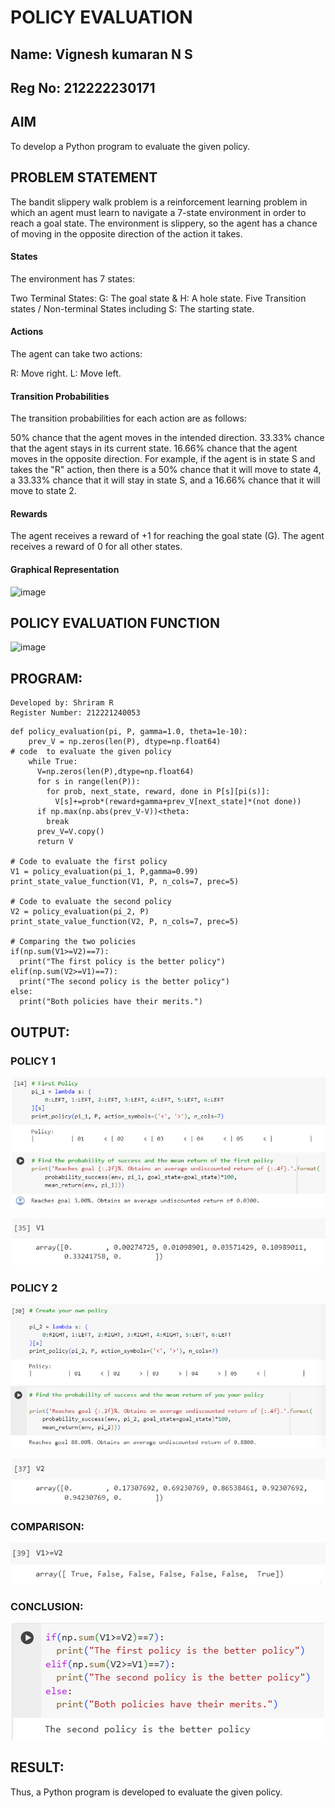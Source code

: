 # POLICY EVALUATION
## Name: Vignesh kumaran N S
## Reg No: 212222230171
## AIM
To develop a Python program to evaluate the given policy.

## PROBLEM STATEMENT
The bandit slippery walk problem is a reinforcement learning problem in which an agent must learn to navigate a 7-state environment in order to reach a goal state. The environment is slippery, so the agent has a chance of moving in the opposite direction of the action it takes.

#### States
The environment has 7 states:

Two Terminal States: G: The goal state & H: A hole state.
Five Transition states / Non-terminal States including S: The starting state.
#### Actions
The agent can take two actions:

R: Move right.
L: Move left.
#### Transition Probabilities
The transition probabilities for each action are as follows:

50% chance that the agent moves in the intended direction.
33.33% chance that the agent stays in its current state.
16.66% chance that the agent moves in the opposite direction.
For example, if the agent is in state S and takes the "R" action, then there is a 50% chance that it will move to state 4, a 33.33% chance that it will stay in state S, and a 16.66% chance that it will move to state 2.

#### Rewards
The agent receives a reward of +1 for reaching the goal state (G). The agent receives a reward of 0 for all other states.

#### Graphical Representation
![image](https://github.com/HariniBaskar/rl-policy-evaluation/assets/93427253/c99c60ab-9487-4106-b791-876a2ad03d47)


## POLICY EVALUATION FUNCTION
![image](https://github.com/HariniBaskar/rl-policy-evaluation/assets/93427253/6653401e-d973-4bd8-8c31-96cbea332d8c)

## PROGRAM:
```
Developed by: Shriram R
Register Number: 212221240053
```
```
def policy_evaluation(pi, P, gamma=1.0, theta=1e-10):
    prev_V = np.zeros(len(P), dtype=np.float64)
# code  to evaluate the given policy
    while True:
      V=np.zeros(len(P),dtype=np.float64)
      for s in range(len(P)):
        for prob, next_state, reward, done in P[s][pi(s)]:
          V[s]+=prob*(reward+gamma+prev_V[next_state]*(not done))
      if np.max(np.abs(prev_V-V))<theta:
        break
      prev_V=V.copy()
      return V

# Code to evaluate the first policy
V1 = policy_evaluation(pi_1, P,gamma=0.99)
print_state_value_function(V1, P, n_cols=7, prec=5)

# Code to evaluate the second policy
V2 = policy_evaluation(pi_2, P)
print_state_value_function(V2, P, n_cols=7, prec=5)

# Comparing the two policies
if(np.sum(V1>=V2)==7):
  print("The first policy is the better policy")
elif(np.sum(V2>=V1)==7):
  print("The second policy is the better policy")
else:
  print("Both policies have their merits.")
```

## OUTPUT:
### POLICY 1
![2A](2A.png)

![2A1](2A1.png)

### POLICY 2
![2B](2B.png)

![2B2](2B2.png)

### COMPARISON:
![2C](2C.png)

### CONCLUSION:
![2D](2D.png)

## RESULT:
Thus, a Python program is developed to evaluate the given policy.
